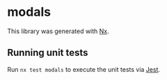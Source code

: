 # modals

This library was generated with [Nx](https://nx.dev).

## Running unit tests

Run `nx test modals` to execute the unit tests via [Jest](https://jestjs.io).
